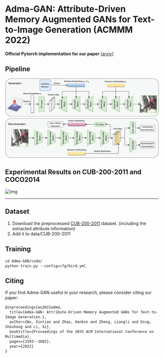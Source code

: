 # Adma-GAN: Attribute-Driven Memory Augmented GANs for Text-to-Image Generation (ACMMM 2022)

**Official Pytorch implementation for our paper** [[arxiv]](https://arxiv.org/abs/2209.14046)

## Pipeline
![img](markdown/framework.png)

## Experimental Results on CUB-200-2011 and COCO2014
![img](markdown/qualitative_sota.png)

---

## Dataset
1. Download the preprocessed [CUB-200-2011]() dataset. (including the extracted attribute information)
2. Add it to data/CUB-200-2011

## Training
```
cd Adma-GAN/code/
python train.py --config=cfg/bird.yml
```

## Citing
If you find Adma-GAN useful in your research, please consider citing our paper:
```
@inproceedings{wu2022adma,
  title={Adma-GAN: Attribute-Driven Memory Augmented GANs for Text-to-Image Generation.},
  author={Wu, Xintian and Zhao, Hanbin and Zheng, Liangli and Ding, Shouhong and Li, Xi},
  booktitle={Proceedings of the 30th ACM International Conference on Multimedia},
  pages={1593--1602},
  year={2022}
}
```

